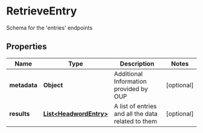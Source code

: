 

# RetrieveEntry

Schema for the 'entries' endpoints

## Properties

Name | Type | Description | Notes
------------ | ------------- | ------------- | -------------
**metadata** | **Object** | Additional Information provided by OUP |  [optional]
**results** | [**List&lt;HeadwordEntry&gt;**](HeadwordEntry.md) | A list of entries and all the data related to them |  [optional]



